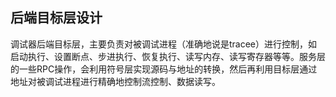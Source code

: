## 后端目标层设计

调试器后端目标层，主要负责对被调试进程（准确地说是tracee）进行控制，如启动执行、设置断点、步进执行、恢复执行、读写内存、读写寄存器等等。服务层的一些RPC操作，会利用符号层实现源码与地址的转换，然后再利用目标层通过地址对被调试进程进行精确地控制流控制、数据读写。

